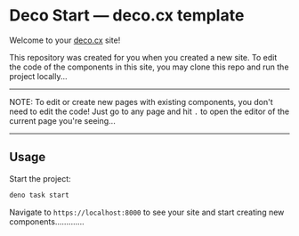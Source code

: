 # Deco Start — deco.cx template

Welcome to your [deco.cx](https://deco.cx) site!

This repository was created for you when you created a new site. To edit the
code of the components in this site, you may clone this repo and run the project
locally...

---

NOTE: To edit or create new pages with existing components, you don't need to
edit the code! Just go to any page and hit `.` to open the editor of
the current page you're seeing...

---
## Usage

Start the project:

```sh
deno task start
```

Navigate to `https://localhost:8000` to see your site and start creating new
components.............

